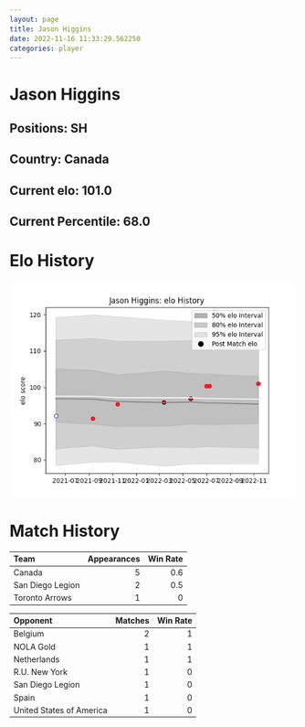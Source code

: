 ```yaml
---  
layout: page  
title: Jason Higgins  
date: 2022-11-16 11:33:29.562250  
categories: player  
---
```

# Jason Higgins

## Positions: SH

## Country: Canada

## Current elo: 101.0

## Current Percentile: 68.0

# Elo History


![elo history](history_JasonHiggins.png)
# Match History


| Team             |   Appearances |   Win Rate |
|:-----------------|--------------:|-----------:|
| Canada           |             5 |        0.6 |
| San Diego Legion |             2 |        0.5 |
| Toronto Arrows   |             1 |        0   |

| Opponent                 |   Matches |   Win Rate |
|:-------------------------|----------:|-----------:|
| Belgium                  |         2 |          1 |
| NOLA Gold                |         1 |          1 |
| Netherlands              |         1 |          1 |
| R.U. New York            |         1 |          0 |
| San Diego Legion         |         1 |          0 |
| Spain                    |         1 |          0 |
| United States of America |         1 |          0 |
